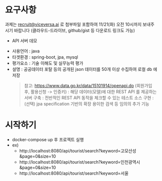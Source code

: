# 요구사항
과제는 recruit@viceversa.ai 로 첨부파일 포함하여 11/21(화) 오전 10시까지 보내주시기 바랍니다
(클라우드-드라이브, github/gist 등 다운로드 링크도 가능)

* API 서버 데모
- 사용언어 : java
- 타겟환경 : spring-boot, jpa, mysql
- 평가요소 : 기술 이해도 및 실무능력 평가
- 설명
  : 공공데이터 포탈 등의 공개된 json 데이터를 50개 이상 수집하여 로컬 db 에 저장
  > 참고: https://www.data.go.kr/data/15101914/openapi.do (회원가입 후, 활용신청 -> 인증키)
  : 해당 데이터(모델)에 대한 REST API 를 제공하는 서버 구축
  : 전반적인 REST API 동작을 체크할 수 있는 테스트 소스 구현
  : (선택) jpa specification 기반의 확장 용이한 검색 등 임의의 추가 기능

# 시작하기
 * docker-compose up 후 프로젝트 실행
 * ex)
   * http://localhost:8080/api/tourist/search?keyword=고모산성&page=0&size=10
   * http://localhost:8080/api/tourist/search?keyword=인천광역시&page=0&size=10
   * http://localhost:8080/api/tourist/search?keyword=서울
